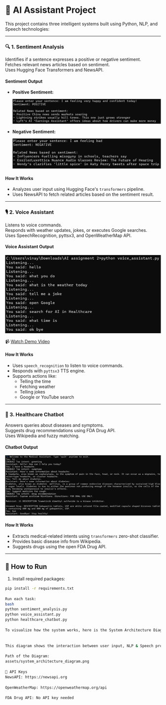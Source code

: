 # 🧠 AI Assistant Project

This project contains three intelligent systems built using Python, NLP, and Speech technologies:

---

### 🔍 1. Sentiment Analysis
Identifies if a sentence expresses a positive or negative sentiment.  
Fetches relevant news articles based on sentiment.  
Uses Hugging Face Transformers and NewsAPI.

#### Sentiment Output

- **Positive Sentiment:**

  ![Positive Sentiment](assets/sentiment_output_positive.png)

- **Negative Sentiment:**

  ![Negative Sentiment](assets/sentiment_output_negative.png)

#### How It Works
- Analyzes user input using Hugging Face's `transformers` pipeline.
- Uses NewsAPI to fetch related articles based on the sentiment result.

---

### 🎙️ 2. Voice Assistant
Listens to voice commands.  
Responds with weather updates, jokes, or executes Google searches.  
Uses SpeechRecognition, pyttsx3, and OpenWeatherMap API.

#### Voice Assistant Output

![Voice Assistant Screenshot](assets/voice_assistant.png)

📹 [Watch Demo Video](assets/voice_assistant_demo.mp4)

#### How It Works
- Uses `speech_recognition` to listen to voice commands.
- Responds with `pyttsx3` TTS engine.
- Supports actions like:
  - Telling the time
  - Fetching weather
  - Telling jokes
  - Google or YouTube search

---

### 🏥 3. Healthcare Chatbot
Answers queries about diseases and symptoms.  
Suggests drug recommendations using FDA Drug API.  
Uses Wikipedia and fuzzy matching.

#### Chatbot Output

![Healthcare Chatbot Output](assets/chatbot_output.png)

#### How It Works
- Extracts medical-related intents using `transformers` zero-shot classifier.
- Provides basic disease info from Wikipedia.
- Suggests drugs using the open FDA Drug API.

---

## 🚀 How to Run

1. Install required packages:

```bash
pip install -r requirements.txt

Run each task:
bash
python sentiment_analysis.py
python voice_assistant.py
python healthcare_chatbot.py

To visualize how the system works, here is the System Architecture Diagram:


This diagram shows the interaction between user input, NLP & Speech processing layers, and the task-specific modules for sentiment analysis, voice assistant, and healthcare chatbot.

Path of the Diagram:
assets/system_architecture_diagram.png

🔑 API Keys
NewsAPI: https://newsapi.org

OpenWeatherMap: https://openweathermap.org/api

FDA Drug API: No API key needed
